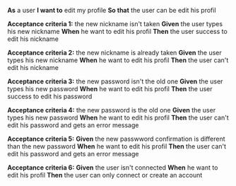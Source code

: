 **As** a user
**I want to** edit my profile
**So that** the user can be edit his profil

**Acceptance criteria 1:** the new nickname isn't taken
**Given** the user types his new nickname
**When** he want to edit his profil
**Then** the user success to edit his nickname

**Acceptance criteria 2:** the new nickname is already taken
**Given** the user types his new nickname
**When** he want to edit his profil
**Then** the user can't edit his nickname

**Acceptance criteria 3:** the new password isn't the old one
**Given** the user types his new password
**When** he want to edit his profil
**Then** the user success to edit his password

**Acceptance criteria 4:** the new password is the old one
**Given** the user types his new password
**When** he want to edit his profil
**Then** the user can't edit his password and gets an error message

**Acceptance criteria 5:** 
**Given** the new passwword confirmation is different than the new password
**When** he want to edit his profil
**Then** the user can't edit his password and gets an error message

**Acceptance criteria 6:** 
**Given** the user isn't connected
**When** he want to edit his profil
**Then** the user can only connect or create an account